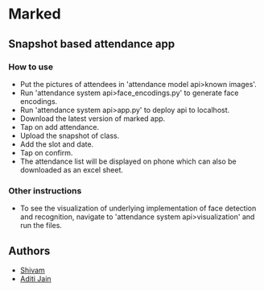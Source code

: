 # Marked
## Snapshot based attendance app

### How to use 
- Put the pictures of attendees in 'attendance model api>known images'.
- Run 'attendance system api>face_encodings.py' to generate face encodings.
- Run 'attendance system api>app.py' to deploy api to localhost.
- Download the latest version of marked app.
- Tap on add attendance.
- Upload the snapshot of class.
- Add the slot and date.
- Tap on confirm.
- The attendance list will be displayed on phone which can also be downloaded as an excel sheet.

### Other instructions
- To see the visualization of underlying implementation of face detection and recognition, navigate to 'attendance system api>visualization' and run the files.

## Authors
- [Shivam](https://github.com/mavihS-0)
- [Aditi Jain](https://github.com/aditiiixx)
